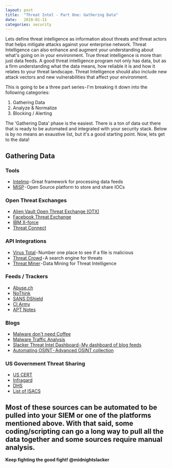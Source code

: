 ```yaml
---
layout: post
title:  "Threat Intel - Part One: Gathering Data"
date:   2018-01-11 
categories: security
---
```

Lets define threat intelligence as information about threats and threat actors that helps mitigate attacks against your enterprise network. 
Threat Intelligence can also enhance and augment your understanding about what's going on in your environment. True threat intelligence is more than just data feeds.
A good threat intelligence program not only has data, but as a firm understanding what the data means, how reliable it is and how it relates to your threat landscape.
Threat Intelligence should also include new attack vectors and new vulnerabilities that affect your environment.

This is going to be a three part series - I'm breaking it down into the following categories:
1. Gathering Data
2. Analyze & Normalize
3. Blocking / Alerting

The 'Gathering Data' phase is the easiest. There is a ton of data out there that is ready to be automated and integrated with your security stack.
Below is by no means an exaustive list, but it's a good starting point. Now, lets get to the data!

## Gathering Data
### Tools
- [Intelmq](https://github.com/certtools/intelmq) - Great framework for processing data feeds
- [MISP](http://www.misp-project.org/) - Open Source platform to store and share IOCs

### Open Threat Exchanges
- [Alien Vault Open Threat Exchange (OTX)](https://otx.alienvault.com/)
- [Facebook Threat Exchange](https://developers.facebook.com/products/threat-exchange)
- [IBM X-force](https://exchange.xforce.ibmcloud.com/)
- [Threat Connect](https://app.threatconnect.com/auth/index.xhtml)

### API Integrations
- [Virus Total](https://www.virustotal.com/en/documentation/public-api/) - Number one place to see if a file is malicious
- [Threat Crowd](https://threatcrowd.blogspot.co.uk/2016/02/crowdsourced-feeds-from-threatcrowd.html) - A search engine for threats
- [Threat Miner](https://www.threatminer.org/) - Data Mining for Threat Intelligence

### Feeds / Trackers
- [Abuse.ch](https://abuse.ch/)
- [NoThink](http://www.nothink.org/)
- [SANS DShield](https://isc.sans.edu/api/)
- [CI Army](http://cinsscore.com/list/ci-badguys.txt)
- [APT Notes](https://github.com/aptnotes/data)

### Blogs
- [Malware don't need Coffee](https://malware.dontneedcoffee.com/blog/)
- [Malware Traffic Analysis](https://www.malware-traffic-analysis.net/index.html)
- [Slacker Threat Intel Dashboard - My dashboard of blog feeds](https://www.netvibes.com/midnightslacker#Threat_Intel)
- [Automating OSINT - Advanced OSINT collection](http://www.automatingosint.com/blog/)

### US Government Threat Sharing
- [US CERT](https://www.us-cert.gov/ncas)
- [Infragard](https://www.infragard.org/)
- [DHS](https://www.dhs.gov/ciscp)
- [List of ISACS](https://en.wikipedia.org/wiki/Information_Sharing_and_Analysis_Center)

Most of these sources can be automated to be pulled into your SIEM or one of the platforms mentioned above.
With that said, some coding/scripting can go a long way to pull all the data together and some sources require manual analysis.
--
**Keep fighting the good fight! @midnightslacker**
